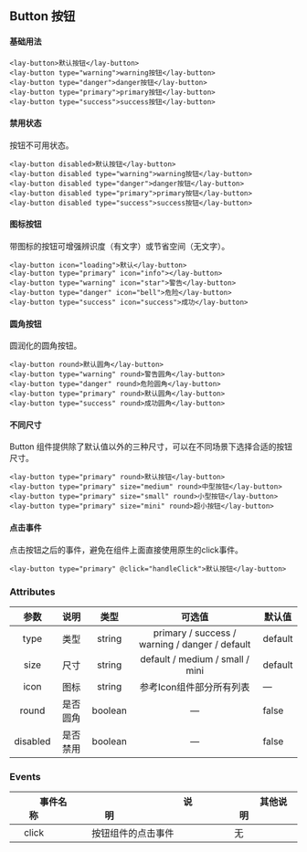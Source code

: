 ## Button 按钮
#### 基础用法
<button-exam1></button-exam1>

```vue
<lay-button>默认按钮</lay-button>
<lay-button type="warning">warning按钮</lay-button>
<lay-button type="danger">danger按钮</lay-button>
<lay-button type="primary">primary按钮</lay-button>
<lay-button type="success">success按钮</lay-button>
```
#### 禁用状态

按钮不可用状态。

<button-exam2></button-exam2>

```vue
<lay-button disabled>默认按钮</lay-button>
<lay-button disabled type="warning">warning按钮</lay-button>
<lay-button disabled type="danger">danger按钮</lay-button>
<lay-button disabled type="primary">primary按钮</lay-button>
<lay-button disabled type="success">success按钮</lay-button>
```

#### 图标按钮

 带图标的按钮可增强辨识度（有文字）或节省空间（无文字）。 

<button-exam3></button-exam3>

```vue
<lay-button icon="loading">默认</lay-button>
<lay-button type="primary" icon="info"></lay-button>
<lay-button type="warning" icon="star">警告</lay-button>
<lay-button type="danger" icon="bell">危险</lay-button>
<lay-button type="success" icon="success">成功</lay-button>
```



#### 圆角按钮

圆润化的圆角按钮。

<button-exam4></button-exam4>

```vue
<lay-button round>默认圆角</lay-button>
<lay-button type="warning" round>警告圆角</lay-button>
<lay-button type="danger" round>危险圆角</lay-button>
<lay-button type="primary" round>默认圆角</lay-button>
<lay-button type="success" round>成功圆角</lay-button>
```



#### 不同尺寸

 Button 组件提供除了默认值以外的三种尺寸，可以在不同场景下选择合适的按钮尺寸。 

<button-exam5></button-exam5>

```vue
<lay-button type="primary" round>默认按钮</lay-button>
<lay-button type="primary" size="medium" round>中型按钮</lay-button>
<lay-button type="primary" size="small" round>小型按钮</lay-button>
<lay-button type="primary" size="mini" round>超小按钮</lay-button>
```

#### 点击事件

点击按钮之后的事件，避免在组件上面直接使用原生的click事件。

<button-exam6></button-exam6>

```vue
<lay-button type="primary" @click="handleClick">默认按钮</lay-button>
```
### Attributes

| 参数                         | 说明 | 类型   | 可选值                                         | 默认值  |
| :--------------------------: | :--: | :----: | :--------------------------------------------: | ------- |
|type | 类型 | string | primary / success / warning / danger / default | default |
| size | 尺寸 | string | default / medium / small / mini | default |
| icon | 图标 | string | 参考Icon组件部分所有列表 | — |
| round | 是否圆角 | boolean | — | false |
| disabled | 是否禁用 | boolean | — | false |

### Events

| &nbsp;&nbsp;&nbsp;&nbsp;&nbsp;&nbsp;&nbsp;&nbsp;事件名称&nbsp;&nbsp;&nbsp;&nbsp;&nbsp;&nbsp;&nbsp;&nbsp; | &nbsp;&nbsp;&nbsp;&nbsp;&nbsp;&nbsp;&nbsp;&nbsp;&nbsp;&nbsp;&nbsp;&nbsp;&nbsp;&nbsp;&nbsp;&nbsp;&nbsp;&nbsp;&nbsp;&nbsp;&nbsp;&nbsp;&nbsp;&nbsp;&nbsp;&nbsp;&nbsp;&nbsp;&nbsp;&nbsp;&nbsp;&nbsp;说明&nbsp;&nbsp;&nbsp;&nbsp;&nbsp;&nbsp;&nbsp;&nbsp;&nbsp;&nbsp;&nbsp;&nbsp;&nbsp;&nbsp;&nbsp;&nbsp;&nbsp;&nbsp;&nbsp;&nbsp;&nbsp;&nbsp;&nbsp;&nbsp;&nbsp;&nbsp;&nbsp;&nbsp;&nbsp;&nbsp;&nbsp;&nbsp;           | &nbsp;&nbsp;&nbsp;&nbsp;&nbsp;&nbsp;&nbsp;&nbsp;&nbsp;&nbsp;&nbsp;&nbsp;其他说明&nbsp;&nbsp;&nbsp;&nbsp;&nbsp;&nbsp;&nbsp;&nbsp;&nbsp;&nbsp;&nbsp;&nbsp; |
| -------- | -------------- | -------- |
| &nbsp;&nbsp;&nbsp;&nbsp;click&nbsp;&nbsp;&nbsp;&nbsp;    | &nbsp;&nbsp;&nbsp;&nbsp;按钮组件的点击事件&nbsp;&nbsp;&nbsp;&nbsp; | &nbsp;&nbsp;&nbsp;&nbsp;无&nbsp;&nbsp;&nbsp;&nbsp;       |
